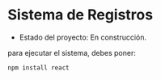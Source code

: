 <h1>Sistema de Registros</h1>

- Estado del proyecto: En construcción.

para ejecutar el sistema, debes poner:

```npm install react```

